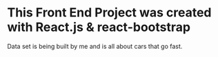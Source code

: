 # This Front End Project was created with React.js & react-bootstrap

Data set is being built by me and is all about cars that go fast.
